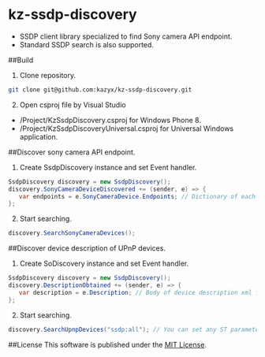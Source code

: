 kz-ssdp-discovery
=============
- SSDP client library specialized to find Sony camera API endpoint.
- Standard SSDP search is also supported.

##Build
1. Clone repository.
 ``` bash
 git clone git@github.com:kazyx/kz-ssdp-discovery.git
 ```

2. Open csproj file by Visual Studio
 - /Project/KzSsdpDiscovery.csproj for Windows Phone 8.
 - /Project/KzSsdpDiscoveryUniversal.csproj for Universal Windows application.

##Discover sony camera API endpoint.
1. Create SsdpDiscovery instance and set Event handler.
 ``` cs
 SsdpDiscovery discovery = new SsdpDiscovery();
 discovery.SonyCameraDeviceDiscovered += (sender, e) => {
    var endpoints = e.SonyCameraDevice.Endpoints; // Dictionary of each service name and endpoint.
 };
 ```

2. Start searching.
 ``` cs
 discovery.SearchSonyCameraDevices();
 ``` 

##Discover device description of UPnP devices.
1. Create SoDiscovery instance and set Event handler.
 ``` cs
 SsdpDiscovery discovery = new SsdpDiscovery();
 discovery.DescriptionObtained += (sender, e) => {
    var description = e.Description; // Body of device description xml file.
 };
 ```

2. Start searching.
 ``` cs
 discovery.SearchUpnpDevices("ssdp:all"); // You can set any ST parameter here.
 ``` 

##License
This software is published under the [MIT License](http://opensource.org/licenses/mit-license.php).
